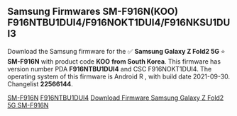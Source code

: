 <h2>Samsung Firmwares SM-F916N(KOO) F916NTBU1DUI4/F916NOKT1DUI4/F916NKSU1DUI3</h2>
Download the Samsung firmware for the ✅ <strong>Samsung Galaxy Z Fold2 5G </strong> ⭐ <strong>SM-F916N</strong> with product code <strong>KOO</strong> <strong> from South Korea</strong>. This firmware has version number PDA <strong>F916NTBU1DUI4</strong> and CSC F916NOKT1DUI4. The operating system of this firmware is Android R , with build date 2021-09-30. Changelist <strong>22566144</strong>.


[SM-F916N](https://samfirm.shop/samsung/model/SM-F916N)
[F916NTBU1DUI4](https://samfirm.shop/samsung/pda/F916NTBU1DUI4)
[Download Firmware Samsung Galaxy Z Fold2 5G SM-F916N](https://samfirm.shop/samsung/firmware/461487)
